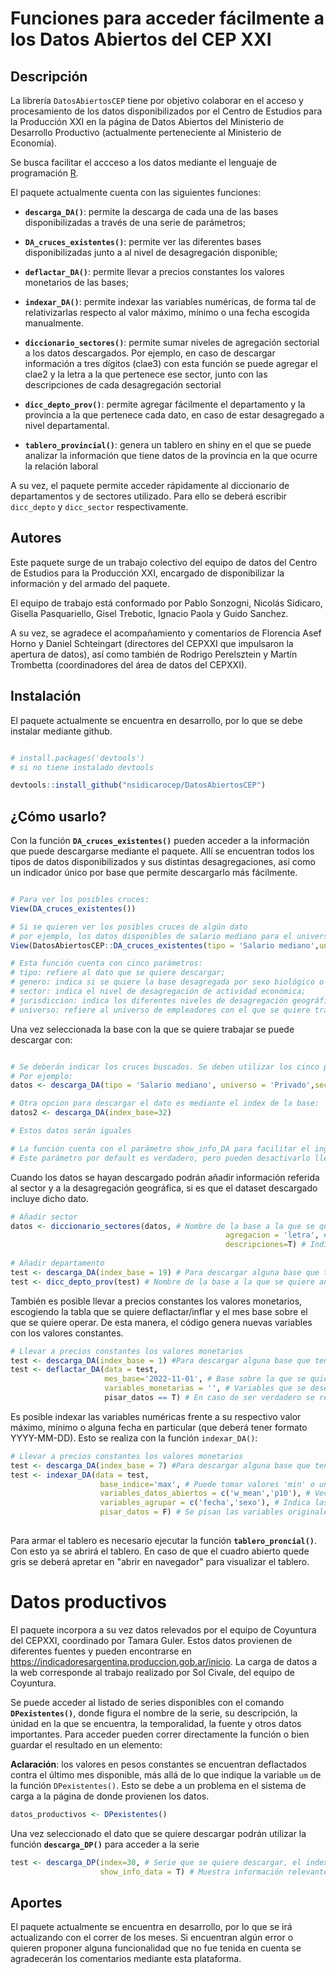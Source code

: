 # Funciones para acceder fácilmente a los Datos Abiertos del CEP XXI

## Descripción
La librería `DatosAbiertosCEP` tiene por objetivo colaborar en el acceso y procesamiento de los datos disponibilizados por el Centro de Estudios para la Producción XXI en la página de Datos Abiertos del Ministerio de Desarrollo Productivo (actualmente perteneciente al Ministerio de Economía).

Se busca facilitar el accceso a los datos mediante el lenguaje de programación [R](https://www.r-project.org/).

El paquete actualmente cuenta con las siguientes funciones: 

- **`descarga_DA()`**: permite la descarga de cada una de las bases disponibilizadas a través de una serie de parámetros; 

- **`DA_cruces_existentes()`**: permite ver las diferentes bases disponibilizadas junto a al nivel de desagregación disponible; 

- **`deflactar_DA()`**: permite llevar a precios constantes los valores monetarios de las bases;  

- **`indexar_DA()`**: permite indexar las variables numéricas, de forma tal de relativizarlas respecto al valor máximo, mínimo o una fecha escogida manualmente. 

- **`diccionario_sectores()`**: permite sumar niveles de agregación sectorial a los datos descargados. Por ejemplo, en caso de descargar información a tres dígitos (clae3) con esta función se puede agregar el clae2 y la letra a la que pertenece ese sector, junto con las descripciones de cada desagregación sectorial

- **`dicc_depto_prov()`**: permite agregar fácilmente el departamento y la provincia a la que pertenece cada dato, en caso de estar desagregado a nivel departamental.

- **`tablero_provincial()`**: genera un tablero en shiny en el que se puede analizar la información que tiene datos de la provincia en la que ocurre la relación laboral

A su vez, el paquete permite acceder rápidamente al diccionario de departamentos y de sectores utilizado. Para ello se deberá escribir `dicc_depto` y `dicc_sector` respectivamente. 

## Autores 
Este paquete surge de un trabajo colectivo del equipo de datos del Centro de Estudios para la Producción XXI, encargado de disponibilizar la información y del armado del paquete. 

El equipo de trabajo está conformado por Pablo Sonzogni, Nicolás Sidicaro, Gisella Pasquariello, Gisel Trebotic, Ignacio Paola y Guido Sanchez.

A su vez, se agradece el acompañamiento y comentarios de Florencia Asef Horno y Daniel Schteingart (directores del CEPXXI que impulsaron la apertura de datos), así como también de Rodrigo Perelsztein y Martín Trombetta (coordinadores del área de datos del CEPXXI). 

## Instalación

El paquete actualmente se encuentra en desarrollo, por lo que se debe instalar mediante github. 

```r

# install.packages('devtools') 
# si no tiene instalado devtools

devtools::install_github("nsidicarocep/DatosAbiertosCEP")

```

## ¿Cómo usarlo? 

Con la función **`DA_cruces_existentes()`** pueden acceder a la información que puede descargarse mediante el paquete. Allí se encuentran todos los tipos de datos disponibilizados y sus distintas desagregaciones, así como un indicador único por base que permite descargarlo más fácilmente. 

```r

# Para ver los posibles cruces: 
View(DA_cruces_existentes())  

# Si se quieren ver los posibles cruces de algún dato
# por ejemplo, los datos disponibles de salario mediano para el universo de empresas privadas: 
View(DatosAbiertosCEP::DA_cruces_existentes(tipo = 'Salario mediano',universo ='Privado'))

# Esta función cuenta con cinco parámetros: 
# tipo: refiere al dato que se quiere descargar; 
# genero: indica si se quiere la base desagregada por sexo biológico o no;
# sector: indica el nivel de desagregación de actividad económica; 
# jurisdiccion: indica los diferentes niveles de desagregación geográfica que tiene el dato;
# universo: refiere al universo de empleadores con el que se quiere trabajar. Se puede escoger por empresas privadas, empresas públicas y privadas, empleadores públicos, total del empleo y NO (para los casos en los que no se indica el universo)

```

Una vez seleccionada la base con la que se quiere trabajar se puede descargar con:

```r

# Se deberán indicar los cruces buscados. Se deben utilizar los cinco parámetros mencionados arriba
# Por ejemplo: 
datos <- descarga_DA(tipo = 'Salario mediano', universo = 'Privado',sector = 'Letra', jurisdiccion = 'NO',genero='NO') 

# Otra opcion para descargar el dato es mediante el index de la base: 
datos2 <- descarga_DA(index_base=32)

# Estos datos serán iguales

# La función cuenta con el parámetro show_info_DA para facilitar el ingreso a la metodología de la base. 
# Este parámetro por default es verdadero, pero pueden desactivarlo llegado el caso. 

```

Cuando los datos se hayan descargado podrán añadir información referida al sector y a la desagregación geográfica, si es que el dataset descargado incluye dicho dato. 

```r 
# Añadir sector 
datos <- diccionario_sectores(datos, # Nombre de la base a la que se quiere añadir la información
                                                agregacion = 'letra', # Nivel de agregación que se quiere sumar datos 
                                                descripciones=T) # Indicar si se quiere sumar la descripción o no
                                                
# Añadir departamento 
test <- descarga_DA(index_base = 19) # Para descargar alguna base que tenga departamento 
test <- dicc_depto_prov(test) # Nombre de la base a la que se quiere añadir la información

```

También es posible llevar a precios constantes los valores monetarios, escogiendo la tabla que se quiere deflactar/inflar y el mes base sobre el que se quiere operar. De esta manera, el código genera nuevas variables con los valores constantes. 

```r
# Llevar a precios constantes los valores monetarios 
test <- descarga_DA(index_base = 1) #Para descargar alguna base que tenga valores monetarios
test <- deflactar_DA(data = test,
                     mes_base='2022-11-01', # Base sobre la que se quiere tener el valor constante de las variables
                     variables_monetarias = '', # Variables que se desean deflactar. En caso no utilizar el parámetro o dejarlo en blanco, se deflactarán todas
                     pisar_datos == T) # En caso de ser verdadero se reemplazarán las variables originales por las deflactadas. Por default es falso.  

```

Es posible indexar las variables numéricas frente a su respectivo valor máximo, mínimo o alguna fecha en particular (que deberá tener formato YYYY-MM-DD). Esto se realiza con la función ``indexar_DA()``: 

```r
# Llevar a precios constantes los valores monetarios 
test <- descarga_DA(index_base = 7) #Para descargar alguna base que tenga valores monetarios
test <- indexar_DA(data = test,
                    base_indice='max', # Puede tomar valores 'min' o una fecha en formato YYYY-MM-DD
                    variables_datos_abiertos = c('w_mean','p10'), # Vector con variables a indexar. Por default se indexan todas las variables posibles. En caso de querer alguna específica indicarlo en la función. 
                    variables_agrupar = c('fecha','sexo'), # Indica las variables que se desean agrupar. Pueden ser 'todas' -que no incluye la fecha', 'ninguna' o un vector con las variables deseadas.
                    pisar_datos = F) # Se pisan las variables originales y se las reemplaza por las indexadas.  
                    

```

Para armar el tablero es necesario ejecutar la función **``tablero_proncial()``**. Con esto ya se abrirá el tablero. En caso de que el cuadro abierto quede gris se deberá apretar en "abrir en navegador" para visualizar el tablero. 

# Datos productivos

El paquete incorpora a su vez datos relevados por el equipo de Coyuntura del CEPXXI, coordinado por Tamara Guler. Estos datos provienen de diferentes fuentes y pueden encontrarse en https://indicadoresargentina.produccion.gob.ar/inicio. La carga de datos a la web corresponde al trabajo realizado por Sol Civale, del equipo de Coyuntura.  

Se puede acceder al listado de series disponibles con el comando **``DPexistentes()``**, donde figura el nombre de la serie, su descripción, la únidad en la que se encuentra, la temporalidad, la fuente y otros datos importantes. Para acceder pueden correr directamente la función o bien guardar el resultado en un elemento: 

**Aclaración**: los valores en pesos constantes se encuentran deflactados contra el último mes disponible, más allá de lo que indique la variable ``um`` de la función ``DPexistentes()``. Esto se debe a un problema en el sistema de carga a la página de donde provienen los datos.  

```r
datos_productivos <- DPexistentes()
```

Una vez seleccionado el dato que se quiere descargar podrán utilizar la función **``descarga_DP()``** para acceder a la serie

```r
test <- descarga_DP(index=30, # Serie que se quiere descargar, el index proviene de la variable ID de DPexistentes()
                    show_info_data = T) # Muestra información relevante de la serie (default = T)
```

## Aportes 
El paquete actualmente se encuentra en desarrollo, por lo que se irá actualizando con el correr de los meses. 
Si encuentran algún error o quieren proponer alguna funcionalidad que no fue tenida en cuenta se agradecerán los comentarios mediante esta plataforma. 






